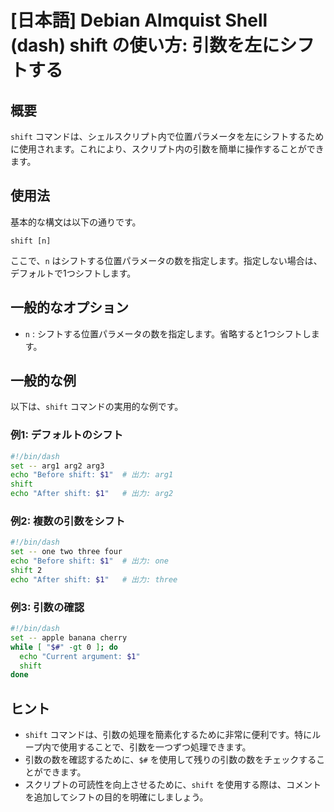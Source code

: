 # [日本語] Debian Almquist Shell (dash) shift の使い方: 引数を左にシフトする

## 概要
`shift` コマンドは、シェルスクリプト内で位置パラメータを左にシフトするために使用されます。これにより、スクリプト内の引数を簡単に操作することができます。

## 使用法
基本的な構文は以下の通りです。

```
shift [n]
```

ここで、`n` はシフトする位置パラメータの数を指定します。指定しない場合は、デフォルトで1つシフトします。

## 一般的なオプション
- `n` : シフトする位置パラメータの数を指定します。省略すると1つシフトします。

## 一般的な例
以下は、`shift` コマンドの実用的な例です。

### 例1: デフォルトのシフト
```sh
#!/bin/dash
set -- arg1 arg2 arg3
echo "Before shift: $1"  # 出力: arg1
shift
echo "After shift: $1"   # 出力: arg2
```

### 例2: 複数の引数をシフト
```sh
#!/bin/dash
set -- one two three four
echo "Before shift: $1"  # 出力: one
shift 2
echo "After shift: $1"   # 出力: three
```

### 例3: 引数の確認
```sh
#!/bin/dash
set -- apple banana cherry
while [ "$#" -gt 0 ]; do
  echo "Current argument: $1"
  shift
done
```

## ヒント
- `shift` コマンドは、引数の処理を簡素化するために非常に便利です。特にループ内で使用することで、引数を一つずつ処理できます。
- 引数の数を確認するために、`$#` を使用して残りの引数の数をチェックすることができます。
- スクリプトの可読性を向上させるために、`shift` を使用する際は、コメントを追加してシフトの目的を明確にしましょう。
